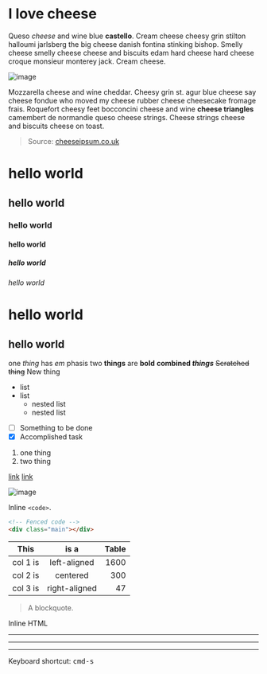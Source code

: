 
<!-- 1. Example ------------------------------- -->

# I love cheese

Queso _cheese_ and wine blue __castello__. Cream cheese cheesy grin stilton halloumi jarlsberg the big cheese danish fontina stinking bishop. Smelly cheese smelly cheese cheese and biscuits edam hard cheese hard cheese croque monsieur monterey jack. Cream cheese.

![image](http://lorempixel.com/800/200/)

Mozzarella cheese and wine cheddar. Cheesy grin st. agur blue cheese say cheese fondue who moved my cheese rubber cheese cheesecake fromage frais. Roquefort cheesy feet bocconcini cheese and wine __cheese triangles__ camembert de normandie queso cheese strings. Cheese strings cheese and biscuits cheese on toast.

> Source: [cheeseipsum.co.uk](http://www.cheeseipsum.co.uk)


<!-- 2. Tests ------------------------------- -->

# hello world
## hello world
### hello world
#### hello world
##### hello world
###### hello world

hello world
===========

hello world
-----------

one _thing_ has *em* phasis
two __things__ are **bold**
**combined _things_**
~~Scratched thing~~ New thing

* list
* list
  - nested list
  - nested list

- [ ] Something to be done
- [x] Accomplished task

1. one thing
2. two thing

[link](http://atom.io)
[link](http://atom.io "with title")

![image](http://lorempixel.com/800/200/)

Inline `<code>`.

```html
<!-- Fenced code -->
<div class="main"></div>
```

| This          | is a          | Table |
| ------------- |:-------------:| -----:|
| col 1 is      | left-aligned  |  1600 |
| col 2 is      | centered      |   300 |
| col 3 is      | right-aligned |    47 |


> A blockquote.

<p>Inline <span>HTML</span></p>

---
***
___

Keyboard shortcut: <kbd>cmd-s</kbd>
